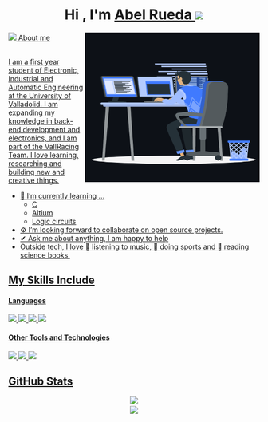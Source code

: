 <h1 align="center"><b>Hi , I'm <a href="https://github.com/Aryagm">Abel Rueda  </b><img src="https://media.giphy.com/media/hvRJCLFzcasrR4ia7z/giphy.gif" width="35"></h1>
<p><img align="right" height="300" width="350" src="https://raw.githubusercontent.com/SubhadeepZilong/SubhadeepZilong/main/icons/animation_500_kxa883sd.gif" alt="SubhadeepZilong" /></p>
<picture><img src = "https://github.com/7oSkaaa/7oSkaaa/blob/main/Images/about_me.gif?raw=true" width = 50px></picture> About me <br> <br>

I am a first year student of Electronic, Industrial and Automatic Engineering at the University of Valladolid. I am expanding my knowledge in back-end development and electronics, and I am part of the VallRacing Team. I love learning, researching and building new and creative things.
- 🚀​ I’m currently learning ...
  - C
  - Altium
  - Logic circuits
- ​⚙️​ I’m looking forward to collaborate on open source projects.
- ✔ Ask me about anything, I am happy to help<br>
- Outside tech, I love 🎵 listening to music, 🎾​ doing sports and 📖 reading science books.


## My Skills Include

<h4> Languages </h4>
<span> 
  <img src="https://img.shields.io/badge/HTML5-E34F26?style=for-the-badge&logo=html5&logoColor=white">
  <img src="https://img.shields.io/badge/CSS3-1572B6?style=for-the-badge&logo=css3&logoColor=white">
  <img src="https://img.shields.io/badge/python-3670A0?style=for-the-badge&logo=python&logoColor=ffdd54">
  <img src= "https://img.shields.io/badge/-Arduino-00979D?style=for-the-badge&logo=Arduino&logoColor=white">

</span>


<h4> Other Tools and Technologies </h4>
<span>
  <img src="https://img.shields.io/badge/Anaconda-%2344A833.svg?style=for-the-badge&logo=anaconda&logoColor=white">
  <img src="https://img.shields.io/badge/Notion-%23000000.svg?style=for-the-badge&logo=notion&logoColor=white">
  <img src="https://img.shields.io/badge/Visual%20Studio%20Code-0078d7.svg?style=for-the-badge&logo=visual-studio-code&logoColor=white">

</span>

## GitHub Stats

<div align="center">

![](https://github-readme-stats.vercel.app/api?username=abelruesan&theme=algolia&hide_border=false&include_all_commits=true&count_private=true)<br/>
![](https://github-readme-streak-stats.herokuapp.com/?user=abelruesan&theme=algolia&hide_border=false)<br/>
	
</div>


